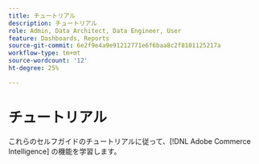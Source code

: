 ```yaml
---
title: チュートリアル
description: チュートリアル
role: Admin, Data Architect, Data Engineer, User
feature: Dashboards, Reports
source-git-commit: 6e2f9e4a9e91212771e6f6baa8c2f8101125217a
workflow-type: tm+mt
source-wordcount: '12'
ht-degree: 25%

---
```


# チュートリアル

これらのセルフガイドのチュートリアルに従って、[!DNL Adobe Commerce Intelligence] の機能を学習します。
